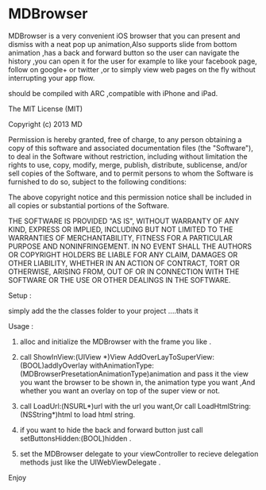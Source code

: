 MDBrowser
=========

MDBrowser is a very convenient iOS browser that you can present and dismiss with a neat pop up animation,Also supports slide from bottom animation ,has a back and
forward button so the user can navigate the history ,you can open it for the user for example to like your facebook page,
follow on google+ or twitter ,or to simply view web pages on the fly without interrupting your app flow.

should be compiled with ARC ,compatible with iPhone and iPad.


The MIT License (MIT)

Copyright (c) 2013 MD

Permission is hereby granted, free of charge, to any person obtaining a copy of this software and associated documentation files (the "Software"), to deal in the Software without restriction, including without limitation the rights to use, copy, modify, merge, publish, distribute, sublicense, and/or sell copies of the Software, and to permit persons to whom the Software is furnished to do so, subject to the following conditions:

The above copyright notice and this permission notice shall be included in all copies or substantial portions of the Software.

THE SOFTWARE IS PROVIDED "AS IS", WITHOUT WARRANTY OF ANY KIND, EXPRESS OR IMPLIED, INCLUDING BUT NOT LIMITED TO THE WARRANTIES OF MERCHANTABILITY, FITNESS FOR A PARTICULAR PURPOSE AND NONINFRINGEMENT. IN NO EVENT SHALL THE AUTHORS OR COPYRIGHT HOLDERS BE LIABLE FOR ANY CLAIM, DAMAGES OR OTHER LIABILITY, WHETHER IN AN ACTION OF CONTRACT, TORT OR OTHERWISE, ARISING FROM, OUT OF OR IN CONNECTION WITH THE SOFTWARE OR THE USE OR OTHER DEALINGS IN THE SOFTWARE.


Setup : 

simply add the the classes folder to your project ....thats it

Usage :

1. alloc and initialize the MDBrowser with the frame you like .

2. call ShowInView:(UIView *)View AddOverLayToSuperView:(BOOL)addlyOverlay withAnimationType:(MDBrowserPresetationAnimationType)animation and pass it the view you want the browser to be shown in, the animation type you want ,And whether you want an overlay on top of the super view or not.

3. call LoadUrl:(NSURL*)url with the url you want,Or call LoadHtmlString:(NSString*)html to load html string.

4. if you want to hide the back and forward button just call setButtonsHidden:(BOOL)hidden .

5. set the MDBrowser delegate to your viewController to recieve delegation methods just like the UIWebViewDelegate .


Enjoy
